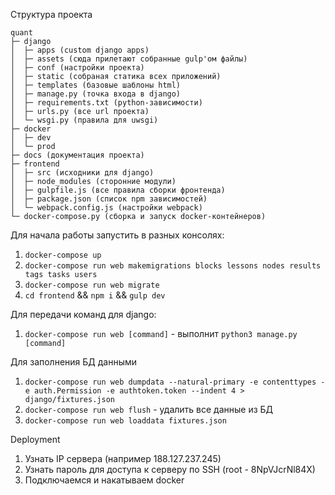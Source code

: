 Структура проекта

```
quant
├─ django
│  ├─ apps (custom django apps)
│  ├─ assets (сюда прилетают собранные gulp'ом файлы)
│  ├─ conf (настройки проекта)
│  ├─ static (собраная статика всех приложений)
│  ├─ templates (базовые шаблоны html)
│  ├─ manage.py (точка входа в django)
│  ├─ requirements.txt (python-зависимости)
│  ├─ urls.py (все url проекта)
│  └─ wsgi.py (правила для uwsgi)
├─ docker
│  ├─ dev
│  └─ prod
├─ docs (документация проекта)
├─ frontend
│  ├─ src (исходники для django)
│  ├─ node_modules (сторонние модули)
│  ├─ gulpfile.js (все правила сборки фронтенда)
│  ├─ package.json (список npm зависимостей)
│  └─ webpack.config.js (настройки webpack)
└─ docker-compose.py (сборка и запуск docker-контейнеров)
```

Для начала работы запустить в разных консолях:
1. `docker-compose up`
2. `docker-compose run web makemigrations blocks lessons nodes results tags tasks users`
3. `docker-compose run web migrate`
4. `cd frontend` && `npm i` && `gulp dev`

Для передачи команд для django:
1. `docker-compose run web [command]` - выполнит `python3 manage.py [command]`

Для заполнения БД данными

1. `docker-compose run web dumpdata --natural-primary -e contenttypes -e auth.Permission -e authtoken.token --indent 4 > django/fixtures.json`
2. `docker-compose run web flush` - удалить все данные из БД
3. `docker-compose run web loaddata fixtures.json`

Deployment

1. Узнать IP сервера (например 188.127.237.245)
2. Узнать пароль для доступа к серверу по SSH (root - 8NpVJcrNl84X)
3. Подключаемся и накатываем docker